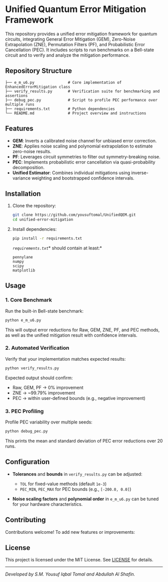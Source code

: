 # Unified Quantum Error Mitigation Framework

This repository provides a unified error mitigation framework for quantum circuits, integrating General Error Mitigation (GEM), Zero-Noise Extrapolation (ZNE), Permutation Filters (PF), and Probabilistic Error Cancellation (PEC). It includes scripts to run benchmarks on a Bell-state circuit and to verify and analyze the mitigation performance.

## Repository Structure

```
├── e_m_u6.py               # Core implementation of EnhancedErrorMitigation class
├── verify_results.py       # Verification suite for benchmarking and assertions
├── debug_pec.py            # Script to profile PEC performance over multiple runs
├── requirements.txt        # Python dependencies
└── README.md               # Project overview and instructions
```

## Features

- **GEM**: Inverts a calibrated noise channel for unbiased error correction.
- **ZNE**: Applies noise scaling and polynomial extrapolation to estimate zero-noise results.
- **PF**: Leverages circuit symmetries to filter out symmetry-breaking noise.
- **PEC**: Implements probabilistic error cancellation via quasi-probability decomposition.
- **Unified Estimator**: Combines individual mitigations using inverse-variance weighting and bootstrapped confidence intervals.

## Installation

1. Clone the repository:

   ```bash
   git clone https://github.com/yousuftomal/UnifiedQEM.git
   cd unified-error-mitigation
   ```

2. Install dependencies:

   ```bash
   pip install -r requirements.txt
   ```

   *`requirements.txt`** should contain at least:*

   ```text
   pennylane
   numpy
   scipy
   matplotlib
   ```

## Usage

### 1. Core Benchmark

Run the built-in Bell-state benchmark:

```bash
python e_m_u6.py
```

This will output error reductions for Raw, GEM, ZNE, PF, and PEC methods, as well as the unified mitigation result with confidence intervals.

### 2. Automated Verification

Verify that your implementation matches expected results:

```bash
python verify_results.py
```

Expected output should confirm:

- Raw, GEM, PF → 0% improvement
- ZNE → \~99.79% improvement
- PEC → within user-defined bounds (e.g., negative improvement)

### 3. PEC Profiling

Profile PEC variability over multiple seeds:

```bash
python debug_pec.py
```

This prints the mean and standard deviation of PEC error reductions over 20 runs.

## Configuration

- **Tolerances** and **bounds** in `verify_results.py` can be adjusted:

  - `TOL` for fixed-value methods (default `1e-3`)
  - `PEC_MIN`, `PEC_MAX` for PEC bounds (e.g., `[-200.0, 0.0]`)

- **Noise scaling factors** and **polynomial order** in `e_m_u6.py` can be tuned for your hardware characteristics.

## Contributing

Contributions welcome! To add new features or improvements:


## License

This project is licensed under the MIT License. See [LICENSE](LICENSE) for details.

---

*Developed by S.M. Yousuf Iqbal Tomal and  Abdullah Al Shafin.*

